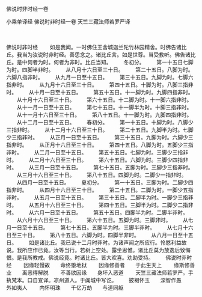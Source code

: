 佛说时非时经一卷


小乘单译经
佛说时非时经一卷
天竺三藏法师若罗严译


　　

佛说时非时经
　　如是我闻。一时佛住王舍城迦兰陀竹林园精舍。时佛告诸比丘。我当为汝说时非时经。善思念之。诸比丘言。如是世尊。当受教听。佛告诸比丘。是中何者为时。何者为非时。比丘当知。
　　冬初分。
　　第一十五日七脚为时。四脚半非时。
　　从八月十六日至三十日。
　　第二十五日。八脚为时。六脚八指非时。
　　从九月一日至十五日。
　　第三十五日。九脚为时。七脚六指非时。
　　从九月十六日至三十日。
　　第四十五日。十脚为时。八脚三指非时。
　　从十月一日至十五日。
　　第五十五日。十一脚为时。九脚四指非时。
　　从十月十六日至三十日。
　　第六十五日。十二脚为时。十一脚六指非时。
　　从十一月一日至十五日。
　　第七十五日。十一脚半为时。十脚三指非时。
　　从十一月十六日至三十日。
　　第八十五日。十一脚为时。九脚四指非时。
　　从十二月一日至十五日。
　　春初分。
　　第一十五日。十脚为时。八脚少三指非时。
　　从十二月十六日至三十日。
　　第二十五日。九脚半为时。七脚少三指非时。
　　从正月一日至十五日。
　　第三十五日。九脚为时。六脚少三指非时。
　　从正月十六日至三十日。
　　第四十五日。八脚为时。五脚少三指非时。
　　从二月一日至十五日。
　　第五十五日。七脚为时。三脚少三指非时。
　　从二月十六日至三十日。
　　第六十五日。六脚为时。三脚少四指非时。
　　从三月一日至十五日。
　　第七十五日。五脚为时。三脚少三指非时。
　　从三月十六日至三十日。
　　第八十五日。四脚为时。二脚少一指非时。
　　从四月一日至十五日。
　　夏初分。
　　第一十五日。三脚为时。二脚少四指非时。
　　从四月十六日至三十日。
　　第二十五日。二脚为时。一脚少五指非时。
　　从五月一日至十五日。
　　第三十五日。二脚半为时。一脚少三指非时。
　　从五月十六日至三十日。
　　第四十五日。三脚半为时。二脚少二指非时。
　　从六月一日至十五日。
　　第五十五日。四脚半为时。二脚半非时。
　　从六月十六日至三十日。
　　第六十五日。五脚为时。三脚非时。
　　从七月一日至十五日。
　　第七十五日。五脚半为时。三脚半非时。
　　从七月十六日至三十日。
　　第八十五日。六脚为时。四脚半非时。
　　从八月一日至十五日。
　　如是诸比丘。我已说十二月时非时。为诸声闻之所应行。怜愍利益故说。我所应作已竟。汝等当行。若树上空处。露坐思惟。诸比丘莫为放逸后致悔恨。是我所教戒。佛说经竟。时诸比丘。皆大欢喜。劝助受持。
　　佛说时非时经
　　因缘轻慢故　　命终堕地狱
　　因缘修善者　　于此生天上
　　缘斯修善业　　离恶得解脱
　　不善欲因缘　　身坏入恶道
　　天竺三藏法师若罗严。手执梵本。口自宣译。凉州道人。于阗城中写讫。
　　披褐怀玉　　深智作愚　　外如夷人
　　内怀明珠　　千亿万劫　　与道同躯


